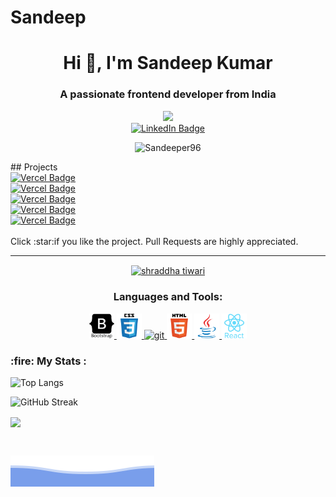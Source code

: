# Sandeep
<!-- ![Banner](https://res.cloudinary.com/superfolio/image/upload/v1620689979/68747470733a2f2f692e70696e696d672e636f6d2f6f726967696e616c732f63362f33332f63322f63363333633230656465383266306530636564376435373064626533613166332e676966_yjuh2s.gif)
 -->
<h1 align="center">Hi 👋, I'm Sandeep Kumar</h1>
<h3 align="center">A passionate frontend developer from India</h3>
<!-- <img align="right" alt="Coding" width="400" src="[https://images.app.goo.gl/Gm16krTMttrjLH237](https://images.app.goo.gl/pbtYhu2SasEtebup6](https://images.app.goo.gl/Pg9C4hpLBBYUmezi6)" />
 -->
 <div id="header" align="center">
  <img src="https://media.giphy.com/media/M9gbBd9nbDrOTu1Mqx/giphy.gif" width="100"/>
</div>

  <div id="badges" align="center">
  <a href="https://www.linkedin.com/in/skumarsandeep/">
    <img src="https://img.shields.io/badge/LinkedIn-blue?style=for-the-badge&logo=linkedin&logoColor=white" alt="LinkedIn Badge"/>
  </a>
 </div>

<p align="center"> <img src="https://komarev.com/ghpvc/?username=Sandeeper96&label=Profile%20views&color=0e75b6&style=flat" alt="Sandeeper96" /> </p>
## Projects
<div >
    <a href="https://play.google.com/store/apps/details?id=com.reelax.influencer" >
    <img src="https://img.shields.io/badge/Reelax Admin Mobile App-white?style=for-the-badge&logo=vercel&logoColor=blue" alt="Vercel Badge"/>
  </a> 
<br/>
    <a href="https://play.google.com/store/apps/details?id=com.reelax.ads" >
    <img src="https://img.shields.io/badge/Reelax Brand Mobile App-white?style=for-the-badge&logo=vercel&logoColor=blue" alt="Vercel Badge"/>
  </a> 
<br/>
   
   <a href="https://brands.getreelax.com/" >
    <img src="https://img.shields.io/badge/Reelax Brand Web App-white?style=for-the-badge&logo=vercel&logoColor=blue" alt="Vercel Badge"/>
  </a> 
 <br/>
  <a href="https://admin.getreelax.com/" >
    <img src="https://img.shields.io/badge/Reelax Admin Web App-white?style=for-the-badge&logo=vercel&logoColor=blue" alt="Vercel Badge"/>
  </a> 
 <br/>
  <a href="https://momeals.in/" >
    <img src="https://img.shields.io/badge/Momeals Foundation Live App App-white?style=for-the-badge&logo=vercel&logoColor=blue" alt="Vercel Badge"/>
  </a>
 <br/>

  <br>
  Click :star:if you like the project. Pull Requests are highly appreciated.
</div>
<hr>
<p align="center">
<a href="https://www.linkedin.com/in/skumarsandeep/" target="blank"><img align="center" src="https://raw.githubusercontent.com/rahuldkjain/github-profile-readme-generator/master/src/images/icons/Social/linked-in-alt.svg" alt="shraddha tiwari" height="30" width="40" /></a>

<h3 align="center">Languages and Tools:</h3>
<p align="center"> <a href="https://getbootstrap.com" target="_blank" rel="noreferrer"> <img src="https://raw.githubusercontent.com/devicons/devicon/master/icons/bootstrap/bootstrap-plain-wordmark.svg" alt="bootstrap" width="40" height="40"/> </a> <a href="https://www.w3schools.com/css/" target="_blank" rel="noreferrer"> <img src="https://raw.githubusercontent.com/devicons/devicon/master/icons/css3/css3-original-wordmark.svg" alt="css3" width="40" height="40"/> </a> <a href="https://git-scm.com/" target="_blank" rel="noreferrer"> <img src="https://www.vectorlogo.zone/logos/git-scm/git-scm-icon.svg" alt="git" width="40" height="40"/> </a> <a href="https://www.w3.org/html/" target="_blank" rel="noreferrer"> <img src="https://raw.githubusercontent.com/devicons/devicon/master/icons/html5/html5-original-wordmark.svg" alt="html5" width="40" height="40"/> </a> <a href="https://www.java.com" target="_blank" rel="noreferrer"> <img src="https://raw.githubusercontent.com/devicons/devicon/master/icons/java/java-original.svg" alt="java" width="40" height="40"/> </a> <a href="https://reactjs.org/" target="_blank" rel="noreferrer"> <img src="https://raw.githubusercontent.com/devicons/devicon/master/icons/react/react-original-wordmark.svg" alt="react" width="40" height="40"/> </a> </p>

<h3>:fire: My Stats :</h3>

 ![Top Langs](https://github-readme-stats.vercel.app/api/top-langs/?username=Sandeeper96&layout=compact&theme=vision-friendly-dark)

![GitHub Streak](http://github-readme-streak-stats.herokuapp.com?user=Sandeeper96&theme=dark&hide_border=true&currStreakLabel=DDDDDD)

<p>
<a href="https://github.com/Shraddha08-cmyk"><span>
<img align="center" src="https://github-profile-summary-cards.vercel.app/api/cards/profile-details?username=Sandeeper96&theme=dracula" />
</span></a> </p>

<p ><img src="https://github-profile-trophy.vercel.app/?username=Sandeeper96&theme=vue" alt=""/> </p>
  
![](https://github.com/amandewatnitrr/amandewatnitrr/blob/main/imgs/bottom_header.svg)
